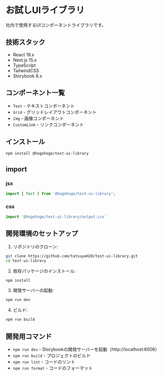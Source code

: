 # お試しUIライブラリ

社内で使用するUIコンポーネントライブラリです。

## 技術スタック

- React 19.x
- Next.js 15.x
- TypeScript
- TailwindCSS
- Storybook 8.x

## コンポーネント一覧

- `Text` - テキストコンポーネント
- `Grid` - グリッドレイアウトコンポーネント
- `Img` - 画像コンポーネント
- `CustomLink` - リンクコンポーネント

## インストール

```bash
npm install @hogehoge/test-ui-library
```

## import
### jsx

```ts
import { Text } from '@hogehoge/test-ui-library';
```

### css

```ts
import '@hogehoge/test-ui-library/output.css'
```

## 開発環境のセットアップ

1. リポジトリのクローン:
```bash
git clone https://github.com/tatsuyaH20/test-ui-library.git
cd test-ui-library
```

2. 依存パッケージのインストール:
```bash
npm install
```

3. 開発サーバーの起動:
```bash
npm run dev
```

4. ビルド:
```bash
npm run build
```

## 開発用コマンド

- `npm run dev` - Storybookの開発サーバーを起動（http://localhost:6006）
- `npm run build` - プロジェクトのビルド
- `npm run lint` - コードのリント
- `npm run format` - コードのフォーマット

